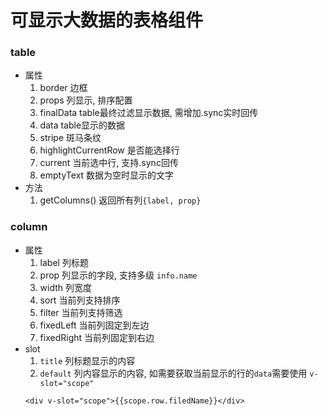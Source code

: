 # 可显示大数据的表格组件

### table
  * 属性
    1. border 边框
    2. props 列显示, 排序配置
    3. finalData table最终过滤显示数据, 需增加.sync实时回传
    4. data table显示的数据
    5. stripe 斑马条纹
    6. highlightCurrentRow 是否能选择行
    7. current 当前选中行, 支持.sync回传
    8. emptyText 数据为空时显示的文字
  * 方法
    1. getColumns() 返回所有列```{label, prop}```


### column
  * 属性
    1. label 列标题
    2. prop 列显示的字段, 支持多级 ```info.name```
    3. width 列宽度
    4. sort 当前列支持排序
    5. filter 当前列支持筛选
    7. fixedLeft 当前列固定到左边
    8. fixedRight 当前列固定到右边
  * slot
    1. ```title``` 列标题显示的内容
    2. ```default``` 列内容显示的内容, 如需要获取当前显示的行的```data```需要使用 ```v-slot="scope"```
    ```
    <div v-slot="scope">{{scope.row.filedName}}</div>
    ```
